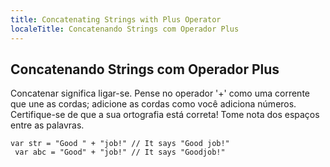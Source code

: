 ```yaml
---
title: Concatenating Strings with Plus Operator
localeTitle: Concatenando Strings com Operador Plus
---
```

## Concatenando Strings com Operador Plus

Concatenar significa ligar-se. Pense no operador '+' como uma corrente que une as cordas; adicione as cordas como você adiciona números. Certifique-se de que a sua ortografia está correta! Tome nota dos espaços entre as palavras.
```
var str = "Good " + "job!" // It says "Good job!" 
 var abc = "Good" + "job!" // It says "Goodjob!" 

```